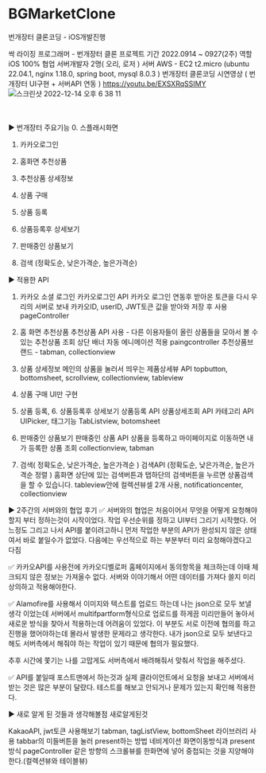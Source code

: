 # BGMarketClone
번개장터 클론코딩 - iOS개발진행<br>

싹 라이징 프로그래머 - 번개장터 클론 프로젝트 
기간	2022.0914 ~ 0927(2주)
역할	iOS 100% 
협업	서버개발자 2명( 오리, 로저 )
서버	AWS - EC2 t2.micro
(ubuntu 22.04.1, nginx 1.18.0, spring boot, mysql 8.0.3 )
번개장터 클론코딩 시연영상 ( 번개장터 UI구현 + 서버API 연동 )
https://youtu.be/EXSXRqSSIMY
![스크린샷 2022-12-14 오후 6 38 11](https://user-images.githubusercontent.com/74134181/207560262-591b4d54-c2b6-4838-93ab-efe2a1968903.png)

<br>
<br>
▶ 번개장터 주요기능
0. 스플래시화면

1. 카카오로그인 

2. 홈화면 추천상품

3. 추천상품 상세정보

4. 상품 구매

5. 상품 등록

6. 상품등록후 상세보기

7. 판매중인 상품보기

8. 검색 (정확도순, 낮은가격순, 높은가격순)

▶ 적용한 API



1.  카카오 소셜 로그인
카카오로그인 API
카카오 로그인 연동후 받아온 토큰을 다시 우리의 서버로 보내 카카오ID, userID, JWT토큰 값을 받아와 저장 후 사용
pageController

2.  홈 화면 추천상품
추천상품 API 사용 - 다른 이용자들이 올린 상품들을 모아서 볼 수 있는 추천상품 조회
상단 배너 자동 에니메이션 적용 paingcontroller
추천상품브랜드 - tabman, collectionview

3.  상품 상세정보
메인의 상품을 눌러서 띄우는 제품상세뷰 API 
topbutton, bottomsheet, scrollview, collectionview, tableview

4.  상품 구매 UI만 구현 
5.  상품 등록,  6. 상품등록후 상세보기
상품등록 API
상품상세조회 API
카테고리 API
 UIPicker, 태그기능 TabListview, botomsheet


7.  판매중인 상품보기
판매중인 상품 API
상품을 등록하고 마이페이지로 이동하면 내가 등록한 상품 조회
collectionview, tabman

8.  검색( 정확도순,  낮은가격순,  높은가격순 )
검색API (정확도순, 낮은가격순, 높은가격순 정렬 )
홈화면 상단에 있는 검색버튼과 탭하단의 검색버튼을 누르면 상품검색을 할 수 있습니다.
tableview안에 컬렉션뷰셀 2개 사용,  notificationcenter, collectionview


▶ 2주간의 서버와의 협업 후기
✅ 서버와의 협업은 처음이어서 무엇을 어떻게 요청해야할지 부터 정하는것이 시작이었다. 작업 우선순위를 정하고 UI부터 그리기 시작했다. 어느정도 그리고 나서 API를 붙이려고하니 먼저 작업한 부분의 API가 완성되지 않은 상태여서 바로 붙일수가 없었다. 다음에는 우선적으로 하는 부분부터 미리 요청해야겠다고 다짐



✅ 카카오API를 사용전에 카카오디벨로퍼 홈페이지에서 동의항목을 체크하는데 이때 체크되지 않은 정보는 가져올수 없다. 서버와 이야기해서 어떤 데이터를 가져다 쓸지 미리 상의하고 적용해야한다.



✅ Alamofire를 사용해서 이미지와 텍스트를 업로드 하는데 나는 json으로 모두 보낼 생각 이었는데 서버에서 multifpartform형식으로 업로드를 하게끔 미리만들어 놓아서 새로운 방식을 찾아서 적용하는데 어려움이 있었다. 이 부분도 서로 이전에 협의를 하고 진행을 했어야하는데 몰라서 발생한 문제라고 생각한다. 내가 json으로 모두 보낸다고해도 서버측에서 해줘야 하는 작업이 있기 때문에 협의가 필요했다. 

추후 시간에 쫓기는 나를 고맙게도 서버측에서 배려해줘서 맞춰서 작업을 해주셨다. 



✅ API를 붙일때 포스트맨에서 하는것과 실제 클라이언트에서 요청을 보내고 서버에서 받는 것은 많은 부분이 달랐다. 테스트를 해보고 안되거나 문제가 있는지 확인해 적용한다.



▶ 새로 알게 된 것들과 생각해볼점
새로알게된것

KakaoAPI, jwt토큰 사용해보기
tabman, tagListView, bottomSheet 라이브러리 사용
tabbar의 미들버튼을 눌러 present하는 방법
네비게이션 화면이동방식과 present방식
pageController
같은 방향의 스크롤뷰를 한화면에 넣어 중첩되는 것을 지양해야한다.(컬렉션뷰와 테이블뷰)
















